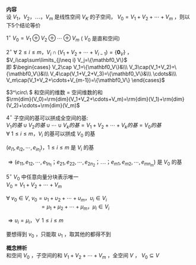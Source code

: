 **内容**  
设 $V_1，V_2，\cdots，V_m$ 是线性空间 $V_K$ 的子空间， $V_0=V_1+V_2+\cdots+V_m$ ，则以下5个结论等价  
  
$1^\circ\ V_0=V_1\oplus V_2\oplus\cdots \oplus V_m$  ( $V_0$ 是直和空间)  
  
$2^\circ\ \forall\ 2\le i\le m，V_i\cap(V_1+V_2+\cdots+V_{i-1})=\{\mathbf0_V\}$ ， $V_i\cap\sum\limits_{j\neq i} V_j=\{\mathbf0_V\}$  
即 $\begin{cases}  
V_2\cap V_1=\{\mathbf0_V\}&\\\  
V_3\cap(V_1+V_2)=\{\mathbf0_V\}&\\\  
V_4\cap(V_1+V_2+V_3)=\{\mathbf0_V\}&\\\  
\cdots&\\\  
V_m\cap(V_1+V_2+\cdots+V_{m-1})=\{\mathbf0_V\}  
\end{cases}$  
  
$3^\circ\ $ 和空间的维数 $=$ 空间维数的和  
$\rm{dim}(V_0)=\rm{dim}(V_1+V_2+\cdots+V_m)=\rm{dim}(V_1)+\rm{dim}(V_2)+\cdots+\rm{dim}(V_m)$  
  
$4^\circ$  子空间的基可以拼成全空间的基:  
$V_1的基\cup V_2的基\cup\cdots\cup V_k的基=V_1+V_2+\cdots+V_k的基=V_0的基$  
$\forall\ 1\le i\le m， V_i$ 的基可以拼成 $V_0$ 的基  
  
$(e_{i1},e_{i2},\cdots,e_{in_i})，  
1\le i\le m$ 是 $V_i$ 的基  
  
$\Rightarrow(e_{11},e_{12},\cdots,e_{1n_1}；e_{21},e_{22},\cdots,e_{2n_2}；\cdots；e_{m1},e_{m2},\cdots,e_{mn_m})$ 是 $V_0$ 的基  
  
$5^\circ\ V_0$ 中任意向量分块表示唯一  
$V_0=V_1+V_2+\cdots+V_m$  
  
$\forall\ v_0\in V,\ v_0=\upsilon_1+\upsilon_2+\cdots+\upsilon_m，\upsilon_i\in V_i$  
$\quad\quad\quad\quad\quad\enspace  
=\mu_1+\mu_2+\cdots+\mu_m，\mu_i\in V_i$  
  
$\Rightarrow \upsilon_i=\mu_i，\forall\ 1\le i\le m$  
  
要想得到 $v_0$ ，只能取 $\upsilon_1$ ，取其他的都得不到  
  
**概念辨析**  
和空间 $V_0$ ，子空间的和 $V_1+V_2+\cdots+V_m$ ，全空间 $V$ ， $V_0\subseteq V$  
